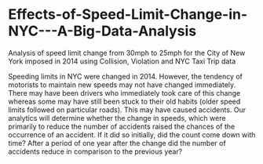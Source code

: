 # Effects-of-Speed-Limit-Change-in-NYC---A-Big-Data-Analysis
Analysis of speed limit change from 30mph to 25mph for the City of New York imposed in 2014 using Collision, Violation and NYC Taxi Trip data

Speeding limits in NYC were changed in 2014. However, the tendency of motorists to maintain new speeds may not have changed immediately. There may have been drivers who immediately took care of this change whereas some may have still been stuck to their old habits (older speed limits followed on particular roads). This may have caused accidents. Our analytics will determine whether the change in speeds, which were primarily to reduce the number of accidents raised the chances of the occurrence of an accident. If it did so initially, did the count come down with time? After a period of one year after the change did the number of accidents reduce in comparison to the previous year?
